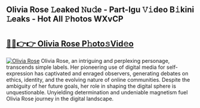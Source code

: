 ## Olivia Rose 𝙻eaked 𝙽u𝚍e - Part-Igu 𝚅𝚒deo B𝚒kini 𝙻eaks - Hot All 𝙿hotos WXvCP

# <h2><a href="http://ld2hs2.urlbe.top/?page=Olivia+Rose">🔗🔗👉👉 Olivia Rose P𝚑oto𝚜Vid𝚎o</a></h2>

[![Olivia Rose](https://i.imgur.com/eBuTRDB.gif)](http://ld2hs2.urlbe.top/?page=Olivia+Rose)
Olivia Rose, an intriguing and perplexing personage, transcends simple labels. Her pioneering use of digital media for self-expression has captivated and enraged observers, generating debates on ethics, identity, and the evolving nature of online communities. Despite the ambiguity of her future goals, her role in shaping the digital sphere is unquestionable. Unyielding determination and undeniable magnetism fuel Olivia Rose journey in the digital landscape.
